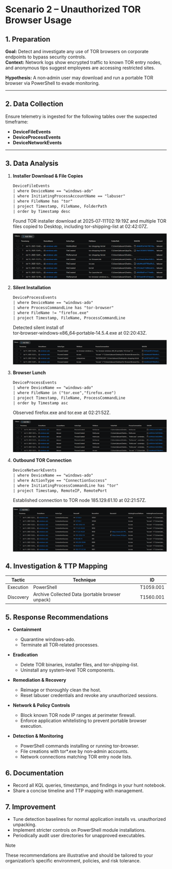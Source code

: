 # Scenario 2 – Unauthorized TOR Browser Usage

## 1. Preparation  
**Goal:** Detect and investigate any use of TOR browsers on corporate endpoints to bypass security controls.  
**Context:** Network logs show encrypted traffic to known TOR entry nodes, and anonymous tips suggest employees are accessing restricted sites.  

**Hypothesis:** A non‑admin user may download and run a portable TOR browser via PowerShell to evade monitoring.

---

## 2. Data Collection  
Ensure telemetry is ingested for the following tables over the suspected timeframe:

- **DeviceFileEvents** 
- **DeviceProcessEvents**  
- **DeviceNetworkEvents** 

---

## 3. Data Analysis  
1. **Installer Download & File Copies**  
   ```
   DeviceFileEvents
   | where DeviceName == "windows-ado"
   | where InitiatingProcessAccountName == "labuser"
   | where FileName has "tor"
   | project Timestamp, FileName, FolderPath
   | order by Timestamp desc
   ```
   Found TOR installer download at 2025‑07‑11T02:19:19Z and multiple TOR files copied to Desktop, including tor-shipping-list at 02:42:07Z.
   
   ![Alt text](/imgs/torquery1.png)

2. **Silent Installation**
    ```
    DeviceProcessEvents
    | where DeviceName == "windows-ado"
    | where ProcessCommandLine has "tor-browser"
    | where FileName != "firefox.exe"
    | project Timestamp, FileName, ProcessCommandLine
    ```
    Detected silent install of tor‑browser‑windows‑x86_64‑portable‑14.5.4.exe at 02:20:43Z.

    ![Alt text](/imgs/torquery2.png)

3. **Browser Lunch**
    ```
    DeviceProcessEvents
    | where DeviceName == "windows-ado"
    | where FileName in ("tor.exe","firefox.exe")
    | project Timestamp, FileName, ProcessCommandLine
    | order by Timestamp asc
    ```
    Observed firefox.exe and tor.exe at 02:21:52Z.

    ![Alt text](/imgs/torquery3.png)

4. **Outbound TOR Connection**
    ```
    DeviceNetworkEvents
    | where DeviceName == "windows-ado"
    | where ActionType == "ConnectionSuccess"
    | where InitiatingProcessCommandLine has "tor"
    | project Timestamp, RemoteIP, RemotePort
    ```
    Established connection to TOR node 185.129.61.10 at 02:21:57Z.

    ![Alt text](/imgs/torquery4.png)

## 4. Investigation & TTP Mapping
|Tactic |	Technique |	ID | 
|-------|-------------|----|
|Execution |	PowerShell	| T1059.001 | 
|Discovery	| Archive Collected Data (portable browser unpack)|	T1560.001 |

## 5. Response Recommendations
- **Containment**
    - Quarantine windows-ado.
    - Terminate all TOR‐related processes.

- **Eradication**
    - Delete TOR binaries, installer files, and tor-shipping-list.
    - Uninstall any system‑level TOR components.

- **Remediation & Recovery**
    - Reimage or thoroughly clean the host.
    - Reset labuser credentials and revoke any unauthorized sessions.

- **Network & Policy Controls**
    - Block known TOR node IP ranges at perimeter firewall.
    - Enforce application whitelisting to prevent portable browser execution.

- **Detection & Monitoring**
    - PowerShell commands installing or running tor-browser.
    - File creations with tor*.exe by non‑admin accounts.
    - Network connections matching TOR entry node lists.



## 6. Documentation
- Record all KQL queries, timestamps, and findings in your hunt notebook.
- Share a concise timeline and TTP mapping with management.

## 7. Improvement
- Tune detection baselines for normal application installs vs. unauthorized unpacking.
- Implement stricter controls on PowerShell module installations.
- Periodically audit user directories for unapproved executables.

> [!NOTE]
> These recommendations are illustrative and should be tailored to your organization’s specific environment, policies, and risk tolerance.
